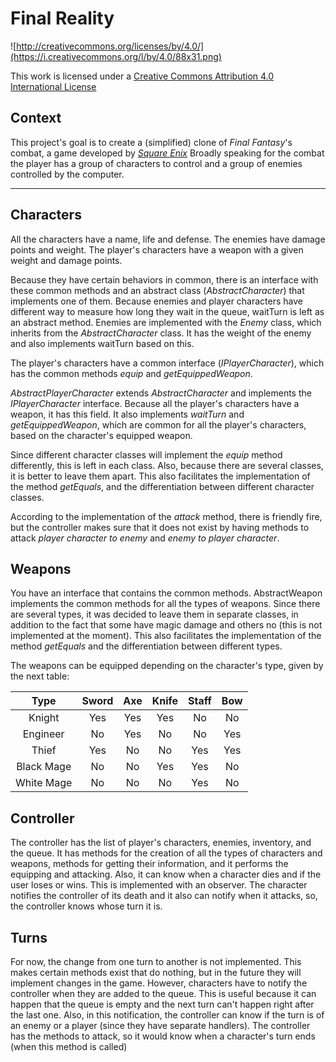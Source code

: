 Final Reality
=============

![http://creativecommons.org/licenses/by/4.0/](https://i.creativecommons.org/l/by/4.0/88x31.png)

This work is licensed under a 
[Creative Commons Attribution 4.0 International License](http://creativecommons.org/licenses/by/4.0/)

Context
-------

This project's goal is to create a (simplified) clone of _Final Fantasy_'s combat, a game developed
by [_Square Enix_](https://www.square-enix.com)
Broadly speaking for the combat the player has a group of characters to control and a group of 
enemies controlled by the computer.

---
## Characters
All the characters have a name, life and defense. The enemies have damage points and weight. The
player's characters have a weapon with a given weight and damage points.  

Because they have certain behaviors in common, there is an interface with these common methods and
an abstract class (*AbstractCharacter*) that implements one of them. Because enemies and player characters have different
way to measure how long they wait in the queue, waitTurn is left as an abstract method.
Enemies are implemented with the *Enemy* class, which inherits from the *AbstractCharacter* class. It has the weight of the enemy and also
implements waitTurn based on this.  

The player's characters have a common interface (*IPlayerCharacter*), which has the common methods *equip* and *getEquippedWeapon*.  

*AbstractPlayerCharacter* extends *AbstractCharacter* and implements the *IPlayerCharacter* interface. Because all the player's characters
have a weapon, it has this field. It also implements *waitTurn* and *getEquippedWeapon*, which are common for all the player's characters,
based on the character's equipped weapon.  

Since different character classes will implement the *equip* method differently, this is left in each class. Also, because there are several classes, it is better to leave them apart. 
This also facilitates the implementation of the method *getEquals*, and the differentiation between different character classes.  

According to the implementation of the *attack* method, there is friendly fire, but the controller makes sure that it 
does not exist by having methods to attack *player character to enemy* and *enemy to player character*.

## Weapons

You have an interface that contains the common methods. AbstractWeapon implements the common methods for all
the types of weapons. Since there are several types, it was decided to leave them in separate classes, in addition to the fact that some have magic damage and others
no (this is not implemented at the moment). This also facilitates the implementation of the method *getEquals* and the differentiation between different types.

The weapons can be equipped depending on the character's type, given by the next table:

|    Type    | Sword | Axe | Knife | Staff | Bow |
|:----------:|:-----:|:---:|:-----:|:-----:|:---:|
|   Knight   |  Yes  | Yes |  Yes  |   No  |  No |
|  Engineer  |   No  | Yes |   No  |   No  | Yes |
|    Thief   |  Yes  |  No |   No  |  Yes  | Yes |
| Black Mage |   No  |  No |  Yes  |  Yes  |  No |
| White Mage |   No  |  No |   No  |  Yes  |  No |

## Controller
The controller has the list of player's characters, enemies, inventory, and the queue. It has
methods for the creation of all the types of characters and weapons, methods for getting their
information, and it performs the equipping and attacking. Also, it can know when a character dies and if
the user loses or wins. This is implemented with an observer. The character notifies the controller
of its death and it also can notify when it attacks, so, the controller knows whose turn it is.

## Turns
For now, the change from one turn to another is not implemented. This makes certain methods exist that do nothing,
but in the future they will implement changes in the game. However, characters have to
notify the controller when they are added to the queue. This is useful because it can happen 
that the queue is empty and the next turn can't happen right after the last one. Also, in this
notification, the controller can know if the turn is of an enemy or a player (since they have
separate handlers). The controller has the methods to attack, so it would know when a character's
turn ends (when this method is called)

